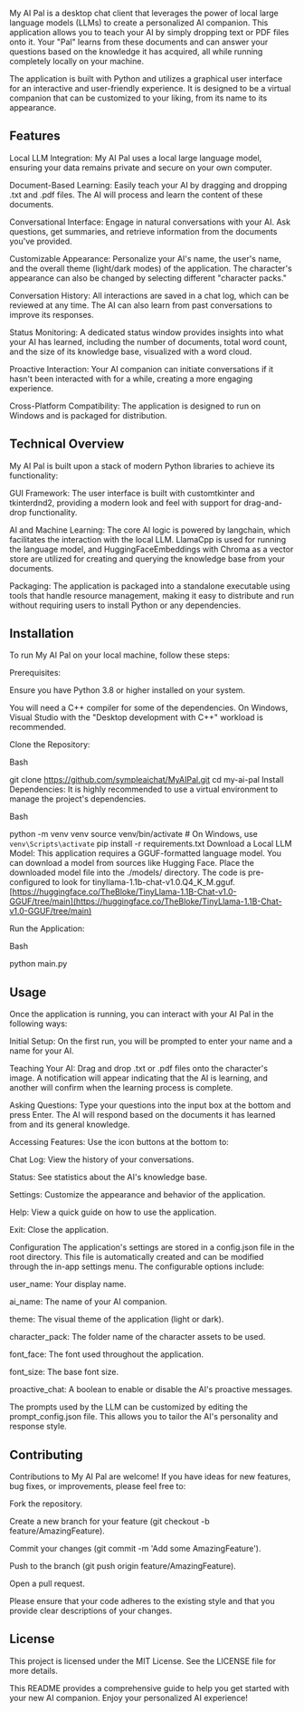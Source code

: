 My AI Pal is a desktop chat client that leverages the power of local large language models (LLMs) to create a personalized AI companion. This application allows you to teach your AI by simply dropping text or PDF files onto it. Your "Pal" learns from these documents and can answer your questions based on the knowledge it has acquired, all while running completely locally on your machine.

The application is built with Python and utilizes a graphical user interface for an interactive and user-friendly experience. It is designed to be a virtual companion that can be customized to your liking, from its name to its appearance.

## Features
Local LLM Integration: My AI Pal uses a local large language model, ensuring your data remains private and secure on your own computer.

Document-Based Learning: Easily teach your AI by dragging and dropping .txt and .pdf files. The AI will process and learn the content of these documents.

Conversational Interface: Engage in natural conversations with your AI. Ask questions, get summaries, and retrieve information from the documents you've provided.

Customizable Appearance: Personalize your AI's name, the user's name, and the overall theme (light/dark modes) of the application. The character's appearance can also be changed by selecting different "character packs."

Conversation History: All interactions are saved in a chat log, which can be reviewed at any time. The AI can also learn from past conversations to improve its responses.

Status Monitoring: A dedicated status window provides insights into what your AI has learned, including the number of documents, total word count, and the size of its knowledge base, visualized with a word cloud.

Proactive Interaction: Your AI companion can initiate conversations if it hasn't been interacted with for a while, creating a more engaging experience.

Cross-Platform Compatibility: The application is designed to run on Windows and is packaged for distribution.

## Technical Overview
My AI Pal is built upon a stack of modern Python libraries to achieve its functionality:

GUI Framework: The user interface is built with customtkinter and tkinterdnd2, providing a modern look and feel with support for drag-and-drop functionality.

AI and Machine Learning: The core AI logic is powered by langchain, which facilitates the interaction with the local LLM. LlamaCpp is used for running the language model, and HuggingFaceEmbeddings with Chroma as a vector store are utilized for creating and querying the knowledge base from your documents.

Packaging: The application is packaged into a standalone executable using tools that handle resource management, making it easy to distribute and run without requiring users to install Python or any dependencies.

## Installation
To run My AI Pal on your local machine, follow these steps:

Prerequisites:

Ensure you have Python 3.8 or higher installed on your system.

You will need a C++ compiler for some of the dependencies. On Windows, Visual Studio with the "Desktop development with C++" workload is recommended.

Clone the Repository:

Bash

git clone https://github.com/sympleaichat/MyAIPal.git
cd my-ai-pal
Install Dependencies: It is highly recommended to use a virtual environment to manage the project's dependencies.

Bash

python -m venv venv
source venv/bin/activate  # On Windows, use `venv\Scripts\activate`
pip install -r requirements.txt
Download a Local LLM Model: This application requires a GGUF-formatted language model. You can download a model from sources like Hugging Face. Place the downloaded model file into the ./models/ directory. The code is pre-configured to look for tinyllama-1.1b-chat-v1.0.Q4_K_M.gguf.
[https://huggingface.co/TheBloke/TinyLlama-1.1B-Chat-v1.0-GGUF/tree/main](https://huggingface.co/TheBloke/TinyLlama-1.1B-Chat-v1.0-GGUF/tree/main)


Run the Application:

Bash

python main.py

## Usage
Once the application is running, you can interact with your AI Pal in the following ways:

Initial Setup: On the first run, you will be prompted to enter your name and a name for your AI.

Teaching Your AI: Drag and drop .txt or .pdf files onto the character's image. A notification will appear indicating that the AI is learning, and another will confirm when the learning process is complete.

Asking Questions: Type your questions into the input box at the bottom and press Enter. The AI will respond based on the documents it has learned from and its general knowledge.

Accessing Features: Use the icon buttons at the bottom to:

Chat Log: View the history of your conversations.

Status: See statistics about the AI's knowledge base.

Settings: Customize the appearance and behavior of the application.

Help: View a quick guide on how to use the application.

Exit: Close the application.

Configuration
The application's settings are stored in a config.json file in the root directory. This file is automatically created and can be modified through the in-app settings menu. The configurable options include:

user_name: Your display name.

ai_name: The name of your AI companion.

theme: The visual theme of the application (light or dark).

character_pack: The folder name of the character assets to be used.

font_face: The font used throughout the application.

font_size: The base font size.

proactive_chat: A boolean to enable or disable the AI's proactive messages.

The prompts used by the LLM can be customized by editing the prompt_config.json file. This allows you to tailor the AI's personality and response style.

## Contributing
Contributions to My AI Pal are welcome! If you have ideas for new features, bug fixes, or improvements, please feel free to:

Fork the repository.

Create a new branch for your feature (git checkout -b feature/AmazingFeature).

Commit your changes (git commit -m 'Add some AmazingFeature').

Push to the branch (git push origin feature/AmazingFeature).

Open a pull request.

Please ensure that your code adheres to the existing style and that you provide clear descriptions of your changes.

## License
This project is licensed under the MIT License. See the LICENSE file for more details.

This README provides a comprehensive guide to help you get started with your new AI companion. Enjoy your personalized AI experience!
